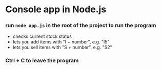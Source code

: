 # Console app in Node.js

### run `node app.js` in the root of the project to run the program

- checks current stock status
- lets you add items with "I + number", e.g. "I5"
- lets you sell items with "S + number", e.g. "S2"

### Ctrl + C to leave the program
